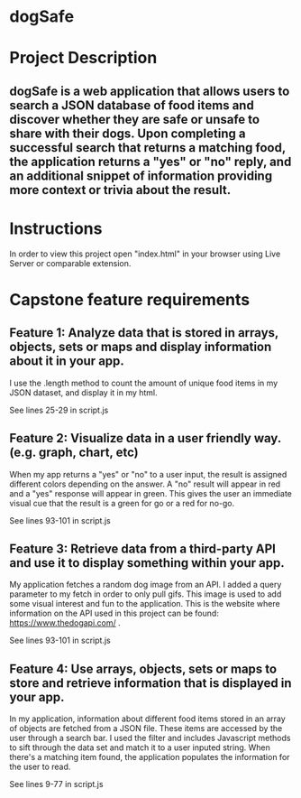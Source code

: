 # dogSafe

# Project Description

## dogSafe is a web application that allows users to search a JSON database of food items and discover whether they are safe or unsafe to share with their dogs. Upon completing a successful search that returns a matching food, the application returns a "yes" or "no" reply, and an additional snippet of information providing more context or trivia about the result.

# Instructions

In order to view this project open "index.html" in your browser using Live Server or comparable extension.

# Capstone feature requirements

## Feature 1: Analyze data that is stored in arrays, objects, sets or maps and display information about it in your app.

I use the .length method to count the amount of unique food items in my JSON dataset, and display it in my html.

See lines 25-29 in script.js

## Feature 2: Visualize data in a user friendly way. (e.g. graph, chart, etc)

When my app returns a "yes" or "no" to a user input, the result is assigned different colors depending on the answer. A "no" result will appear in red and a "yes" response will appear in green. This gives the user an immediate visual cue that the result is a green for go or a red for no-go.

See lines 93-101 in script.js

## Feature 3: Retrieve data from a third-party API and use it to display something within your app.

My application fetches a random dog image from an API. I added a query parameter to my fetch in order to only pull gifs. This image is used to add some visual interest and fun to the application.
This is the website where information on the API used in this project can be found: https://www.thedogapi.com/ .

See lines 93-101 in script.js

## Feature 4: Use arrays, objects, sets or maps to store and retrieve information that is displayed in your app.

In my application, information about different food items stored in an array of objects are fetched from a JSON file. These items are accessed by the user through a search bar. I used the filter and includes Javascript methods to sift through the data set and match it to a user inputed string. When there's a matching item found, the application populates the information for the user to read.

See lines 9-77 in script.js
